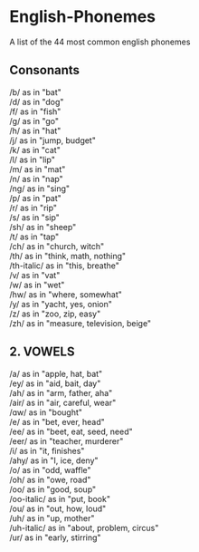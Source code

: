 # English-Phonemes
A list of the 44 most common english phonemes

## Consonants  
/b/ as in "bat"   	
/d/ as in "dog"  
/f/ as in "fish"  
/g/ as in "go"  
/h/ as in "hat"  
/j/ as in "jump, budget"  	
/k/ as in "cat"  
/l/ as in "lip"  
/m/ as in "mat"  
/n/ as in "nap"  
/ng/ as in "sing"  
/p/ as in "pat"  
/r/ as in "rip"  
/s/ as in "sip"  
/sh/ as in "sheep"  
/t/ as in "tap"	  
/ch/ as in "church, witch"  
/th/ as in "think, math, nothing"  
/th-italic/ as in "this, breathe"  
/v/ as in "vat"  
/w/ as in "wet"  
/hw/ as in "where, somewhat"  
/y/ as in "yacht, yes, onion"  
/z/ as in "zoo, zip, easy"  
/zh/ as in "measure, television, beige"  
  
## 2. VOWELS  
/a/ as in "apple, hat, bat"  
/ey/ as in "aid, bait, day"  
/ah/ as in "arm, father, aha"  
/air/ as in "air, careful, wear"  
/ɑw/ as in "bought"  
/e/ as in "bet, ever, head"  
/ee/ as in "beet, eat, seed, need"  
/eer/ as in "teacher, murderer"  
/i/ as in "it, finishes"  
/ahy/ as in "I, ice, deny"  
/o/ as in "odd, waffle"  
/oh/ as in "owe, road"  
/oo/ as in "good, soup"  
/oo-italic/ as in "put, book"  
/ou/ as in "out, how, loud"  
/uh/ as in "up, mother"  
/uh-italic/ as in "about, problem, circus"  
/ur/ as in "early, stirring"  
